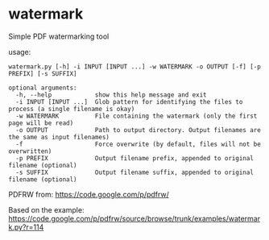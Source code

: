 watermark
=========
Simple PDF watermarking tool

usage: 

    watermark.py [-h] -i INPUT [INPUT ...] -w WATERMARK -o OUTPUT [-f] [-p PREFIX] [-s SUFFIX]

    optional arguments:
      -h, --help            show this help message and exit
      -i INPUT [INPUT ...]  Glob pattern for identifying the files to process (a single filename is okay)
      -w WATERMARK          File containing the watermark (only the first page will be read)
      -o OUTPUT             Path to output directory. Output filenames are the same as input filenames)
      -f                    Force overwrite (by default, files will not be overwritten)
      -p PREFIX             Output filename prefix, appended to original filename (optional)
      -s SUFFIX             Output filename suffix, appended to original filename (optional)


PDFRW from: https://code.google.com/p/pdfrw/

Based on the example: https://code.google.com/p/pdfrw/source/browse/trunk/examples/watermark.py?r=114
